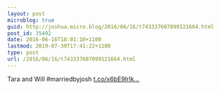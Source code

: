 ```yaml
---
layout: post
microblog: true
guid: http://joshua.micro.blog/2016/06/16/t743337607099121664.html
post_id: 35492
date: 2016-06-16T18:01:10+1100
lastmod: 2019-07-30T17:41:22+1100
type: post
url: /2016/06/16/t743337607099121664.html
---
```

Tara and Will #marriedbyjosh [t.co/x6bE9IrIk...](https://t.co/x6bE9IrIkZ)
